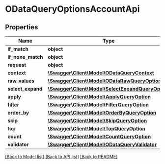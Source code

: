 # ODataQueryOptionsAccountApi

## Properties
Name | Type | Description | Notes
------------ | ------------- | ------------- | -------------
**if_match** | **object** |  | [optional] 
**if_none_match** | **object** |  | [optional] 
**request** | **object** |  | [optional] 
**context** | [**\Swagger\Client\Model\ODataQueryContext**](ODataQueryContext.md) |  | [optional] 
**raw_values** | [**\Swagger\Client\Model\ODataRawQueryOptions**](ODataRawQueryOptions.md) |  | [optional] 
**select_expand** | [**\Swagger\Client\Model\SelectExpandQueryOption**](SelectExpandQueryOption.md) |  | [optional] 
**apply** | [**\Swagger\Client\Model\ApplyQueryOption**](ApplyQueryOption.md) |  | [optional] 
**filter** | [**\Swagger\Client\Model\FilterQueryOption**](FilterQueryOption.md) |  | [optional] 
**order_by** | [**\Swagger\Client\Model\OrderByQueryOption**](OrderByQueryOption.md) |  | [optional] 
**skip** | [**\Swagger\Client\Model\SkipQueryOption**](SkipQueryOption.md) |  | [optional] 
**top** | [**\Swagger\Client\Model\TopQueryOption**](TopQueryOption.md) |  | [optional] 
**count** | [**\Swagger\Client\Model\CountQueryOption**](CountQueryOption.md) |  | [optional] 
**validator** | [**\Swagger\Client\Model\ODataQueryValidator**](ODataQueryValidator.md) |  | [optional] 

[[Back to Model list]](../../README.md#documentation-for-models) [[Back to API list]](../../README.md#documentation-for-api-endpoints) [[Back to README]](../../README.md)

